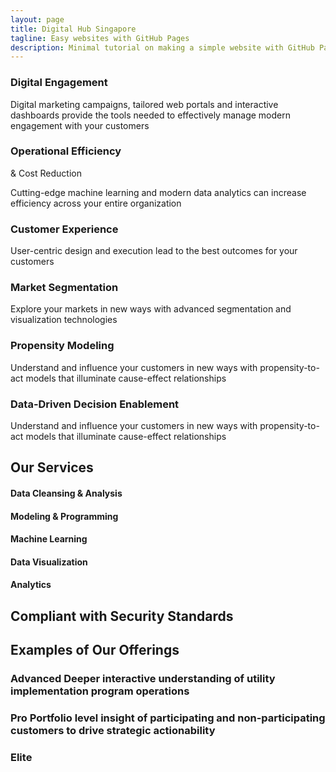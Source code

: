 ```yaml
---
layout: page
title: Digital Hub Singapore
tagline: Easy websites with GitHub Pages
description: Minimal tutorial on making a simple website with GitHub Pages
---
```



### Digital Engagement

Digital marketing campaigns, tailored web portals and interactive dashboards provide the tools needed to effectively manage modern engagement with your customers

### Operational Efficiency  
& Cost Reduction

Cutting-edge machine learning and modern data analytics can increase efficiency across your entire organization

### Customer Experience

User-centric design and execution lead to the best outcomes for your customers


### Market Segmentation

Explore your markets in new ways with advanced segmentation and visualization technologies


### Propensity Modeling

Understand and influence your customers in new ways with propensity-to-act models that illuminate cause-effect relationships

### Data-Driven Decision Enablement

Understand and influence your customers in new ways with propensity-to-act models that illuminate cause-effect relationships

## Our Services

#### Data Cleansing & Analysis

#### Modeling  & Programming

#### Machine Learning

#### Data Visualization

#### Analytics

## Compliant with Security Standards

## Examples of Our Offerings

### Advanced Deeper interactive understanding of utility implementation program operations

### Pro Portfolio level insight of participating and non-participating customers to drive strategic actionability

### Elite
